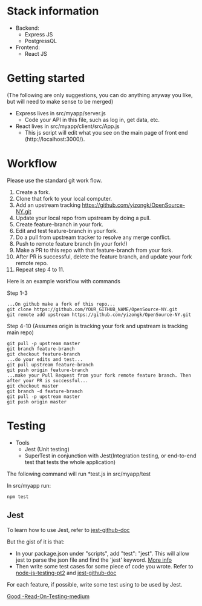 # Stack information
  * Backend:
    - Express JS
    - PostgressQL
  * Frontend:
    - React JS

# Getting started 
(The following are only suggestions, you can do anything anyway you like, but will need to make sense to be merged)
  * Express lives in src/myapp/server.js 
    - Code your API in this file, such as log in, get data, etc.
  * React lives in src/myapp/client/src/App.js
    - This js script will edit what you see on the main page of front end (http://localhost:3000/).
  

# Workflow
  Please use the standard git work flow. 

  1. Create a fork.
  2. Clone that fork to your local computer.
  3. Add an upstream tracking https://github.com/yizongk/OpenSource-NY.git
  4. Update your local repo from upstream by doing a pull.
  5. Create feature-branch in your fork.
  6. Edit and test feature-branch in your fork.
  7. Do a pull from upstream tracker to resolve any merge conflict.
  8. Push to remote feature branch (in your fork!)
  9. Make a PR to this repo with that feature-branch from your fork.
  10. After PR is successful, delete the feature branch, and update your fork remote repo.
  11. Repeat step 4 to 11.

  Here is an example workflow with commands
  
  Step 1-3
  
  ```shell
  ...On github make a fork of this repo...
  git clone https://github.com/YOUR_GITHUB_NAME/OpenSource-NY.git
  git remote add upstream https://github.com/yizongk/OpenSource-NY.git
  ```

  Step 4-10 (Assumes origin is tracking your fork and upstream is tracking main repo)
  ```shell
  git pull -p upstream master
  git branch feature-branch
  git checkout feature-branch
  ...do your edits and test...
  git pull upstream feature-branch
  git push origin feature-branch
  ...make your Pull Request from your fork remote feature branch. Then after your PR is successful...
  git checkout master
  git branch -d feature-branch
  git pull -p upstream master
  git push origin master
  ```

# Testing

  * Tools
    - Jest (Unit testing)
    - SuperTest in conjunction with Jest(Integration testing, or end-to-end test that tests the whole application)

  The following command will run *test.js in src/myapp/test
   
  In src/myapp run:
  ```shell
  npm test
  ```
 
## Jest

  To learn how to use Jest, refer to [jest-github-doc](https://jest-bot.github.io/jest/docs/getting-started.html)

  But the gist of it is that:
  * In your package.json under "scripts", add "test": "jest". This will allow jest to parse the json file and find the 'jest' keyword. [More info](https://jestjs.io/docs/en/configuration#bail-number-boolean)
  * Then write some test cases for some piece of code you wrote. Refer to [node-js-testing-pt2](https://codeburst.io/revisiting-node-js-testing-part-2-14f50f8ddab5) and [jest-github-doc](https://jest-bot.github.io/jest/docs/getting-started.html)

  For each feature, if possible, write some test using to be used by Jest.


[Good -Read-On-Testing-medium](https://medium.com/javascript-scene/mocking-is-a-code-smell-944a70c90a6a)